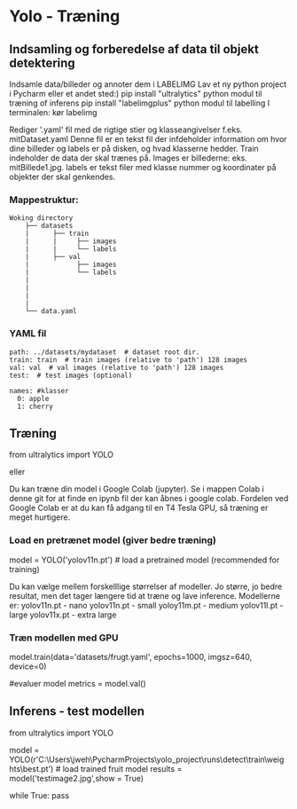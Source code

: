 
# Yolo - Træning

## Indsamling og forberedelse af data til objekt detektering

Indsamle data/billeder og annoter dem i LABELIMG
Lav et ny python project i Pycharm eller et andet sted:)
pip install "ultralytics" python modul til træning of inferens
pip install "labelimgplus" python modul til labelling
I terminalen: kør labelimg

Rediger '.yaml' fil med de rigtige stier og klasseangivelser
    f.eks. mitDataset.yaml
    Denne fil er en tekst fil der infdeholder information om hvor dine billeder og labels er på disken, og hvad klasserne hedder.
    Train indeholder de data der skal trænes på. Images er billederne: eks. mitBillede1.jpg. labels er tekst filer med klasse nummer og koordinater på objekter der        skal genkendes.
    
### Mappestruktur:
```
Woking directory
    ├── datasets
    |	   ├── train
    |	   |     ├── images
    |	   |     └── labels
    |	   ├── val
    |	         ├── images
    |	         └── labels
    |	   
    |	        
    |	        
    |	   
    └── data.yaml
```
### YAML fil
```
path: ../datasets/mydataset  # dataset root dir. 
train: train  # train images (relative to 'path') 128 images
val: val  # val images (relative to 'path') 128 images
test:  # test images (optional)

names: #klasser
  0: apple
  1: cherry
```
## Træning
from ultralytics import YOLO

eller

Du kan træne din model i Google Colab (jupyter).
Se i mappen Colab i denne git for at finde en ipynb fil der kan åbnes i google colab.
Fordelen ved Google Colab er at du kan få adgang til en T4 Tesla GPU, så træning er meget hurtigere.

### Load en pretrænet model (giver bedre træning)
model = YOLO('yolov11n.pt')  # load a pretrained model (recommended for training)

Du kan vælge mellem forskelllige størrelser af modeller. Jo større, jo bedre resultat, men det tager længere tid at træne og lave inference.
Modellerne er: 
yolov11n.pt - nano
yolov11n.pt - small
yoloy11m.pt - medium
yolov11l.pt - large
yolov11x.pt - extra large

### Træn modellen med GPU
model.train(data='datasets/frugt.yaml', epochs=1000, imgsz=640, device=0)

#evaluer model
metrics = model.val()

## Inferens - test modellen
from ultralytics import YOLO

model = YOLO(r'C:\Users\jweh\PycharmProjects\yolo_project\runs\detect\train\weights\best.pt') # load trained fruit model
results = model('testimage2.jpg',show = True)

while True:
    pass
